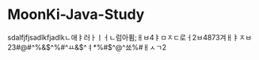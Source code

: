 # MoonKi-Java-Study

sdalfjfjsadlkfjadlkㄴ애ㅑ러ㅏㅣㅓㄴ럼아퓜;ㅐㅂ4ㅑㅁㅈㄷ로ㅓ2ㅂ4873겨ㅐㅑㅈㅂ23#@$%$#^%&$^%#^ㅛ&$^ㅕ*%#$^@^쑈%#ㅐㅅㄱ2